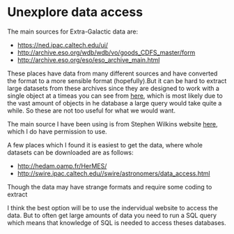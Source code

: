 # Unexplore data access

The main sources for Extra-Galactic data are:
 - https://ned.ipac.caltech.edu/ui/
 - http://archive.eso.org/wdb/wdb/vo/goods_CDFS_master/form
 - http://archive.eso.org/eso/eso_archive_main.html

These places have data from many different sources and have converted the format to a more sensible format (hopefully).But it can be hard to extract large datasets from these archives since they are designed to work with a single object at a timeas you can see from [here][NEDhelp], which is most likely due to the vast amount of objects in he database a large query would take quite a while. So these are not too useful for what we would want.

The main source I have been using is from Stephen Wilkins website [here][SWwebsite], which I do have permission to use.

A few places which I found it is easiest to get the data, where whole datasets can be downloaded are as follows:
 - http://hedam.oamp.fr/HerMES/
 - http://swire.ipac.caltech.edu//swire/astronomers/data_access.html
 
Though the data may have strange formats and require some coding to extract 

I think the best option will be to use the indervidual website to access the data. But to often get large amounts of data you need to run a SQL query which means that knowledge of SQL is needed to access theses databases.

   [NEDhelp]:   <https://ned.ipac.caltech.edu/help/object_help.html>
   [SWwebsite]: <http://users.sussex.ac.uk/~sw376/KnownUniverse/universe.html>
